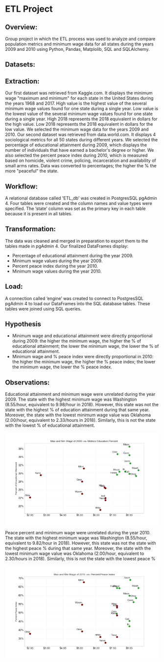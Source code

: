 # ETL Project

## Overview:
Group project in which the ETL process was used to analyze and compare population metrics and minimum wage data for all states during the years 2009 and 2010 using Python, Pandas, Matplolib, SQL and SQLAlchemy.

## Datasets:
## Extraction:
Our first dataset was retrieved from Kaggle.com. It displays the minimum wage "maximum and minimum" for each state in the United States during the years 1968 and 2017. High value is the highest value of the several minimum wage values found for one state during a single year. Low value is the lowest value of the several minimum wage values found for one state during a single year. High 2018 represents the 2018 equivalent in dollars for the high value. Low 2018 represents the 2018 equivalent in dollars for the low value. We selected the minimum wage data for the years 2009 and 2010.
Our second dataset was retrieved from data.world.com. It displays 4 sociological metrics for all 50 states during different years. We selected the percentage of educational attainment during 2009, which displays the number of individuals that have earned a bachelor's degree or higher. We also selected the percent peace index during 2010, which is measured based on homicide, violent crime, policing, incarceration and availability of small arms rates. Data was converted to percentages; the higher the % the more "peaceful" the state.

## Workflow:

A relational database called 'ETL_db’ was created in PostgresSQL pgAdmin 4. Four tables were created and the column names and value types were specified. The ‘state’ column was set as the primary key in each table because it is present in all tables.

## Transformation:
The data was cleaned and merged in preparation to export them to the tables made in pgAdmin 4. 
Our finalized DataFrames display:
- Percentage of educational attainment during the year 2009.
- Minimum wage values during the year 2009. 
- Percent peace index during the year 2010.
- Minimum wage values during the year 2010.


## Load:
A connection called ‘engine’ was created to connect to PostgresSQL pgAdmin 4 to load our DataFrames into the SQL database tables. These tables were joined using SQL queries.

## Hypothesis 
- Minimum wage and educational attainment were directly proportional during 2009: the higher the minimum wage, the higher the % of educational attainment; the lower the minimum wage, the lower the % of educational attainment.
- Minimum wage and % peace index were directly proportional in 2010: the higher the minimum wage, the higher the % peace index; the lower the minimum wage, the lower the % peace index.

## Observations:

Educational attainment and minimum wage were unrelated during the year 2009. The state with the highest minimum wage was Washington (8.55/hour, equivalent to 9.98/hour in 2018). However, this state was not the state with the highest % of education attainment during that same year. Moreover, the state with the lowest minimum wage value was Oklahoma (2.00/hour, equivalent to 2.33/hours in 2018). Similarly, this is not the state with the lowest % of educational attainment.

![Image description](Images/comb_MaxAndMin_educ.png)


Peace percent and minimum wage were unrelated during the year 2010. The state with the highest minimum wage was Washington (8.55/hour, equivalent to 9.82/hour in 2018). However, this state was not the state with the highest peace % during that same year. Moreover, the state with the lowest minimum wage value was Oklahoma (2.00/hour, equivalent to 2.30/hours in 2018). Similarly, this is not the state with the lowest peace %


![Image description](Images/comb_MaxAndMin_peace.png)